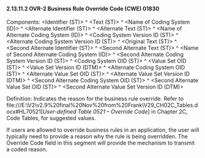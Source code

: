 #### 2.13.11.2 OVR-2 Business Rule Override Code (CWE) 01830

Components: &lt;Identifier (ST)> ^ &lt;Text (ST)> ^ &lt;Name of Coding System (ID)> ^ &lt;Alternate Identifier (ST)> ^ &lt;Alternate Text (ST)> ^ &lt;Name of Alternate Coding System (ID)> ^ &lt;Coding System Version ID (ST)> ^ &lt;Alternate Coding System Version ID (ST)> ^ &lt;Original Text (ST)> ^ &lt;Second Alternate Identifier (ST)> ^ &lt;Second Alternate Text (ST)> ^ &lt;Name of Second Alternate Coding System (ID)> ^ &lt;Second Alternate Coding System Version ID (ST)> ^ &lt;Coding System OID (ST)> ^ &lt;Value Set OID (ST)> ^ &lt;Value Set Version ID (DTM)> ^ &lt;Alternate Coding System OID (ST)> ^ &lt;Alternate Value Set OID (ST)> ^ &lt;Alternate Value Set Version ID (DTM)> ^ &lt;Second Alternate Coding System OID (ST)> ^ &lt;Second Alternate Value Set OID (ST)> ^ &lt;Second Alternate Value Set Version ID (DTM)>

Definition: Indicates the reason for the business rule override. Refer to file:///E:\V2\v2.9%20final%20Nov%20from%20Frank\V29_CH02C_Tables.docx#HL70521[_User-defined Table 0521 – Override Code_] in Chapter 2C, Code Tables, for suggested values.

If users are allowed to override business rules in an application, the user will typically need to provide a reason why the rule is being overridden. The Override Code field in this segment will provide the mechanism to transmit a coded reason.
